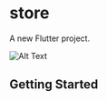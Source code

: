 # store

A new Flutter project.

![Alt Text](https://github.com/store/gif/Store.gif)
## Getting Started

